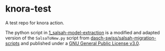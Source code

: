 # knora-test

A test repo for knora action.

The python script in [1_salsah-model-extraction](./1_salsah-model-extraction) is a modified and adapted version of the `SalsaToNew.py` script from [dasch-swiss/salsah-migration-scripts](https://github.com/dasch-swiss/salsah-migration-scripts) and published under a [GNU General Public License v3.0](./1_salsah-model-extraction/LICENCSE.md).

